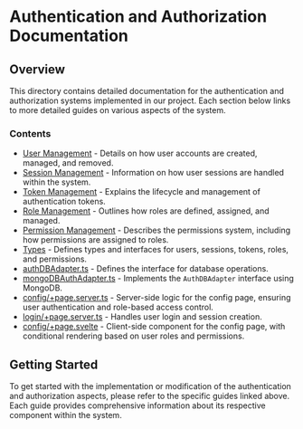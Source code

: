 # Authentication and Authorization Documentation

## Overview

This directory contains detailed documentation for the authentication and authorization systems implemented in our project. Each section below links to more detailed guides on various aspects of the system.

### Contents

- [User Management](docs/UserManagement.md) - Details on how user accounts are created, managed, and removed.
- [Session Management](docs/SessionManagement.md) - Information on how user sessions are handled within the system.
- [Token Management](docs/TokenManagement.md) - Explains the lifecycle and management of authentication tokens.
- [Role Management](docs/RoleManagement.md) - Outlines how roles are defined, assigned, and managed.
- [Permission Management](docs/PermissionManagement.md) - Describes the permissions system, including how permissions are assigned to roles.
- [Types](docs/Types.md) - Defines types and interfaces for users, sessions, tokens, roles, and permissions.
- [authDBAdapter.ts](docs/authDBAdapter.md) - Defines the interface for database operations.
- [mongoDBAuthAdapter.ts](docs/mongoDBAuthAdapter.md) - Implements the `AuthDBAdapter` interface using MongoDB.
- [config/+page.server.ts](docs/config-page.server.md) - Server-side logic for the config page, ensuring user authentication and role-based access control.
- [login/+page.server.ts](docs/login-page.server.md) - Handles user login and session creation.
- [config/+page.svelte](docs/config-page.svelte.md) - Client-side component for the config page, with conditional rendering based on user roles and permissions.

## Getting Started

To get started with the implementation or modification of the authentication and authorization aspects, please refer to the specific guides linked above. Each guide provides comprehensive information about its respective component within the system.